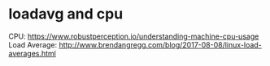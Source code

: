 loadavg and cpu
===

CPU: https://www.robustperception.io/understanding-machine-cpu-usage
Load Average: http://www.brendangregg.com/blog/2017-08-08/linux-load-averages.html